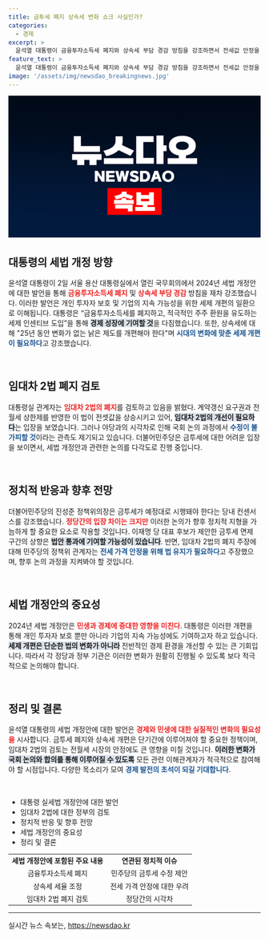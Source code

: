 ```yaml
---
title: 금투세 폐지 상속세 변화 쇼크 사실인가?
categories:
  - 경제
excerpt: >
  윤석열 대통령이 금융투자소득세 폐지와 상속세 부담 경감 방침을 강조하면서 전세값 안정을 위한 임대차 2법 폐지도 검토 중입니다. 야당은 반발하며 논의가 격화될 전망. 의견이 엇갈리는 가운데, 정책 변화의 향방이 주목받고 있습니다!
feature_text: >
  윤석열 대통령이 금융투자소득세 폐지와 상속세 부담 경감 방침을 강조하면서 전세값 안정을 위한 임대차 2법 폐지도 검토 중입니다. 야당은 반발하며 논의가 격화될 전망. 의견이 엇갈리는 가운데, 정책 변화의 향방이 주목받고 있습니다!
image: '/assets/img/newsdao_breakingnews.jpg'
---
```


<p><img src="/assets/img/newsdao_breakingnews.jpg" alt="flaretime 속보" /></p>

<h2 data-ke-size="size26">대통령의 세법 개정 방향</h2>

<p data-ke-size="size16">윤석열 대통령이 2일 서울 용산 대통령실에서 열린 국무회의에서 2024년 세법 개정안에 대한 발언을 통해 <b><span style="color: #ee2323;">금융투자소득세 폐지</span></b> 및 <b><span style="color: #ee2323;">상속세 부담 경감</span></b> 방침을 재차 강조했습니다. 이러한 발언은 개인 투자자 보호 및 기업의 지속 가능성을 위한 세제 개편의 일환으로 이해됩니다. 대통령은 “금융투자소득세를 폐지하고, 적극적인 주주 환원을 유도하는 세제 인센티브 도입”을 통해 <b><span style="background-color: #21538527;">경제 성장에 기여할 것</span></b>을 다짐했습니다. 또한, 상속세에 대해 "25년 동안 변화가 없는 낡은 제도를 개편해야 한다"며 <b><span style="color: #1a5490;">시대의 변화에 맞춘 세제 개편이 필요하다</span></b>고 강조했습니다.</p>

<p data-ke-size="size16">&nbsp;</p>

<h2 data-ke-size="size26">임대차 2법 폐지 검토</h2>

<p data-ke-size="size16">대통령실 관계자는 <b><span style="color: #ee2323;">임대차 2법의 폐지</span></b>를 검토하고 있음을 밝혔다. 계약갱신 요구권과 전월세 상한제를 반영한 이 법이 전셋값을 상승시키고 있어, <b><span style="background-color: #21538527;">임대차 2법의 개선이 필요하다</span></b>는 입장을 보였습니다. 그러나 야당과의 시각차로 인해 국회 논의 과정에서 <b><span style="color: #1a5490;">수정이 불가피할 것</span></b>이라는 관측도 제기되고 있습니다. 더불어민주당은 금투세에 대한 어려운 입장을 보이면서, 세법 개정안과 관련한 논의를 다각도로 진행 중입니다.</p>

<p data-ke-size="size16">&nbsp;</p>

<h2 data-ke-size="size26">정치적 반응과 향후 전망</h2>

<p data-ke-size="size16">더불어민주당의 진성준 정책위의장은 금투세가 예정대로 시행돼야 한다는 당내 컨센서스를 강조했습니다. <b><span style="color: #ee2323;">정당간의 입장 차이는 크지만</span></b> 이러한 논의가 향후 정치적 지형을 가늠하게 할 중요한 요소로 작용할 것입니다. 이재명 당 대표 후보가 제안한 금투세 면제 구간의 상향은 <b><span style="background-color: #21538527;">법안 통과에 기여할 가능성이 있습니다</span></b>. 반면, 임대차 2법의 폐지 주장에 대해 민주당의 정책위 관계자는 <b><span style="color: #1a5490;">전세 가격 안정을 위해 법 유지가 필요하다</span></b>고 주장했으며, 향후 논의 과정을 지켜봐야 할 것입니다.</p>

<p data-ke-size="size16">&nbsp;</p>

<h2 data-ke-size="size26">세법 개정안의 중요성</h2>

<p data-ke-size="size16">2024년 세법 개정안은 <b><span style="color: #ee2323;">민생과 경제에 중대한 영향을 미친다</span></b>. 대통령은 이러한 개편을 통해 개인 투자자 보호 뿐만 아니라 기업의 지속 가능성에도 기여하고자 하고 있습니다. <b><span style="background-color: #21538527;">세제 개편은 단순한 법의 변화가 아니라</span></b> 전반적인 경제 환경을 개선할 수 있는 큰 기회입니다. 따라서 각 정당과 정부 기관은 이러한 변화가 원활히 진행될 수 있도록 보다 적극적으로 논의해야 합니다.</p>

<p data-ke-size="size16">&nbsp;</p>

<h2 data-ke-size="size26">정리 및 결론</h2>

<p data-ke-size="size16">윤석열 대통령의 세법 개정안에 대한 발언은 <b><span style="color: #ee2323;">경제와 민생에 대한 실질적인 변화의 필요성을</span></b> 시사합니다. 금투세 폐지와 상속세 개편은 단기간에 이루어져야 할 중요한 정책이며, 임대차 2법의 검토는 전월세 시장의 안정에도 큰 영향을 미칠 것입니다. <b><span style="background-color: #21538527;">이러한 변화가 국회 논의와 합의를 통해 이루어질 수 있도록</span></b> 모든 관련 이해관계자가 적극적으로 참여해야 할 시점입니다. 다양한 목소리가 모여 <b><span style="color: #1a5490;">경제 발전의 초석이 되길 기대합니다</span></b>.</p>

<p data-ke-size="size16">&nbsp;</p>

<ul>
    <li>대통령 실세법 개정안에 대한 발언</li>
    <li>임대차 2법에 대한 정부의 검토</li>
    <li>정치적 반응 및 향후 전망</li>
    <li>세법 개정안의 중요성</li>
    <li>정리 및 결론</li>
</ul>

<table>
    <tr>
        <td style="text-align: center; height: 17px;"><b>세법 개정안에 포함된 주요 내용</b></td>
        <td style="text-align: center; height: 17px;"><b>연관된 정치적 이슈</b></td>
    </tr>
    <tr>
        <td style="text-align: center; height: 17px;">금융투자소득세 폐지</td>
        <td style="text-align: center; height: 17px;">민주당의 금투세 수정 제안</td>
    </tr>
    <tr>
        <td style="text-align: center; height: 17px;">상속세 세율 조정</td>
        <td style="text-align: center; height: 17px;">전세 가격 안정에 대한 우려</td>
    </tr>
    <tr>
        <td style="text-align: center; height: 17px;">임대차 2법 폐지 검토</td>
        <td style="text-align: center; height: 17px;">정당간의 시각차</td>
    </tr>
</table>

<hr>
실시간 뉴스 속보는, <a href="https://newsdao.kr" rel="dofollow">https://newsdao.kr</a>



